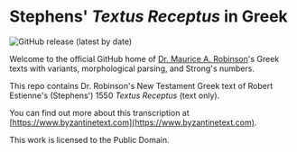 # Stephens' *Textus Receptus* in Greek

![GitHub release (latest by date)](https://img.shields.io/github/v/release/ByzTxt/greektext-stephens?style=for-the-badge)

Welcome to the official GitHub home of [Dr. Maurice A. Robinson](https://en.wikipedia.org/wiki/Maurice_A._Robinson)'s Greek
texts with variants, morphological parsing, and Strong's numbers.

This repo contains Dr. Robinson's New Testament Greek text of Robert
Estienne's (Stephens') 1550 *Textus Receptus* (text only).

You can find out more about this transcription at [https://www.byzantinetext.com](https://www.byzantinetext.com).

This work is licensed to the Public Domain.
